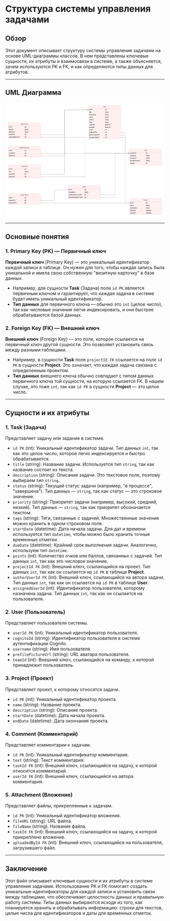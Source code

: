 # Структура системы управления задачами

## Обзор

Этот документ описывает структуру системы управления задачами на основе UML-диаграммы классов. В нем представлены ключевые сущности, их атрибуты и взаимосвязи в системе, а также объясняется, зачем используются PK и FK, и как определяются типы данных для атрибутов.

---

## UML Диаграмма

![UML Диаграмма](../image/uml.png)

---

## Основные понятия

### 1. **Primary Key (PK) — Первичный ключ**

**Первичный ключ** (Primary Key) — это уникальный идентификатор каждой записи в таблице. Он нужен для того, чтобы каждая запись была уникальной и имела свою собственную "визитную карточку" в базе данных.

- Например, для сущности **Task** (Задача) поле `id PK` является первичным ключом и гарантирует, что каждая задача в системе будет иметь уникальный идентификатор.
- **Тип данных** для первичного ключа — обычно это `int` (целое число), так как числовые значения легче индексировать, и они быстрее обрабатываются базой данных.

### 2. **Foreign Key (FK) — Внешний ключ**

**Внешний ключ** (Foreign Key) — это поле, которое ссылается на первичный ключ другой сущности. Это позволяет установить связь между разными таблицами.

- Например, в сущности **Task** поле `projectId FK` ссылается на поле `id PK` в сущности **Project**. Это означает, что каждая задача связана с определенным проектом.
- **Тип данных** внешнего ключа обычно совпадает с типом данных первичного ключа той сущности, на которую ссылается FK. В нашем случае, это тоже `int`, так как `id PK` в сущности **Project** — это целое число.

---

## Сущности и их атрибуты

### 1. **Task** (Задача)
Представляет задачу или задание в системе.

- `id PK` (int): Уникальный идентификатор задачи. Тип данных `int`, так как это целое число, которое легко индексируется и быстро обрабатывается.
- `title` (string): Название задачи. Используется тип `string`, так как название состоит из текста.
- `description` (string): Описание задачи. Это текстовое поле, поэтому выбираем тип `string`.
- `status` (string): Текущий статус задачи (например, "в процессе", "завершена"). Тип данных — `string`, так как статус — это строковое значение.
- `priority` (string): Приоритет задачи (например, высокий, средний, низкий). Тип данных — `string`, так как приоритет обозначается текстом.
- `tags` (string): Теги, связанные с задачей. Множественные значения можно хранить в одном строковом поле.
- `startDate` (datetime): Дата начала задачи. Для дат и времени используется тип `datetime`, чтобы можно было хранить точные временные отметки.
- `dueDate` (datetime): Крайний срок выполнения задачи. Аналогично, используем тип `datetime`.
- `points` (int): Количество очков или баллов, связанных с задачей. Тип данных `int`, так как это числовое значение.
- `projectId FK` (int): Внешний ключ, ссылающийся на проект. Тип данных `int`, так как он ссылается на `id PK` в таблице **Project**.
- `authorUserId FK` (int): Внешний ключ, ссылающийся на автора задачи. Тип данных `int`, так как он ссылается на `id PK` в таблице **User**.
- `assignedUserId` (int): Идентификатор пользователя, которому назначена задача. Тип данных `int`, так как он ссылается на пользователя.

### 2. **User** (Пользователь)
Представляет пользователя системы.

- `userId PK` (int): Уникальный идентификатор пользователя.
- `cognitoId` (string): Идентификатор пользователя в системе аутентификации Cognito.
- `username` (string): Имя пользователя.
- `profilePictureUrl` (string): URL аватара пользователя.
- `teamId` (int): Внешний ключ, ссылающийся на команду, к которой принадлежит пользователь.

### 3. **Project** (Проект)
Представляет проект, к которому относятся задачи.

- `id PK` (int): Уникальный идентификатор проекта.
- `name` (string): Название проекта.
- `description` (string): Описание проекта.
- `startDate` (datetime): Дата начала проекта.
- `endDate` (datetime): Дата окончания проекта.

### 4. **Comment** (Комментарий)
Представляет комментарии к задачам.

- `id PK` (int): Уникальный идентификатор комментария.
- `text` (string): Текст комментария.
- `taskId FK` (int): Внешний ключ, ссылающийся на задачу, к которой относится комментарий.
- `userId FK` (int): Внешний ключ, ссылающийся на автора комментария.

### 5. **Attachment** (Вложение)
Представляет файлы, прикрепленные к задачам.

- `id PK` (int): Уникальный идентификатор вложения.
- `fileURL` (string): URL файла.
- `fileName` (string): Название файла.
- `taskId FK` (int): Внешний ключ, ссылающийся на задачу, к которой прикреплено вложение.
- `uploadedById FK` (int): Внешний ключ, ссылающийся на пользователя, загрузившего файл.

---

## Заключение

Этот файл описывает ключевые сущности и их атрибуты в системе управления задачами. Использование PK и FK помогает создать уникальные идентификаторы для каждой записи и установить связи между таблицами, что обеспечивает целостность данных и правильную работу системы. Типы данных выбираются исходя из того, как планируется хранить и обрабатывать информацию: строки для текстов, целые числа для идентификаторов и даты для временных отметок.
